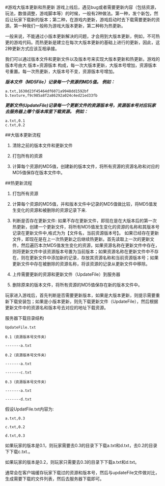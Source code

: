#游戏大版本更新和热更新
游戏上线后，遇见bug或者需要更新内容（包括资源，玩法，数值调整，游戏脚本等）的时候，一般有2种做法。第一种，发个新包，然后让玩家下载新的版本；第二种，在游戏内更新，游戏启动时去下载需要更新的资源。第一种我们一般称为游戏大版本更新，第二种称为热更新。

一般来说，不能通过小版本更新解决的问题，才会用到大版本更新，例如，不可热更的游戏代码。而热更新是建立在每次大版本更新的基础上进行的更新，因此，这2种更新方式应该互相承接。

我们可以通过版本文件和更新文件以及版本号来实现大版本更新和热更新。游戏的版本号由大 版本+资源版本 构成，每一次大版本更新，大版本号增加，资源版本号重置。每一次热更新，大版本号不变，资源版本号增加。

***版本文件（MD5File）记录每一个资源的MD5值。***
***例如：***

	a.txt,1630d23f45464df6071a9948dd1592bf
	b.texture,f9c985a8f2a86292a024c4ed21ed33fb
***更新文件(UpdateFile)记录每一个更新文件的资源版本号，资源版本号对应玩家去服务器上哪个版本库里下载资源。***
***例如：***

	a.txt,0.1
	c.txt,0.2
##大版本更新流程
1. 清除之前的版本文件和更新文件

2. 打包所有的资源

3. 计算每个资源的MD5值，创建新的版本文件，将所有资源的资源名称和对应的MD5值保存在版本文件中。

##热更新流程
1. 打包所有资源

2. 计算每个资源的MD5值，并和版本文件中记录的MD5值做比较，将MD5值发生变化的资源和被删除的资源记录下来.

3. 判断是否存在更新文件:
  如果不存在更新文件，即现在是在大版本后的第一次热更新，创建一个更新文件，将所有MD5值发生变化的资源的名称和其版本号记录在更新文件中,格式为为【文件名，当前资源版本号】。
  如果已经存在更新文件，即现在是在上一次热更新之后继续热更新。首先读取上一次的更新文件，然后遍历本次MD5值发生变化的资源，如果资源名称在更新文件中存在，则将更新文件中该资源版本号置为当前版本；如果资源名称在更新文件中不存在，则在更新文件中添加新的记录，存放其资源名称和当前资源版本号；如果更新文件中存在被删除的资源名称，将该资源的记录从更新文件中移除。
  
4. 上传需要更新的资源和更新文件（UpdateFile）到服务器

5. 删除原来的版本文件，将所有资源的MD5值保存在新的版本文件中。

玩家进入游戏后，首先判断是否需要更新版本，如果是大版本更新，则提示需要重新下载安装包；如果是小版本更新，则先下载更新文件（UpdateFile），然后根据更新文件中的资源名和版本号去对应的地址下载资源。

服务器下载目录结构
```
UpdateFile.txt

0.1（资源版本号文件夹）

-------a.txt

0.2（资源版本号文件夹）

-------a.txt

-------c.txt

0.3（资源版本号文件夹）

-------a.txt

-------d.txt
```
假设UpdatFile.txt内容为:

```
a.txt,0.3

c.txt,0.2

d.txt,0.3
```
如果玩家的版本是0.1，则玩家需要去0.3的目录下下载a.txt和d.txt，去0.2的目录下下载c.txt.。

如果玩家的版本是0.2，则玩家只需要去0.3的目录下下载a.txt和d.txt。

通常会在客户端缓存玩家下载过的资源和版本号，然后与updateFile文件做对比，生成需要下载的文件列表，然后去服务器下载即可。

